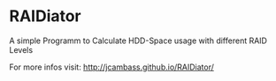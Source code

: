 RAIDiator
=========

A simple Programm to Calculate HDD-Space usage with different RAID Levels

For more infos visit: http://jcambass.github.io/RAIDiator/ 
